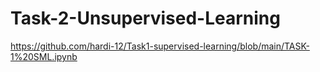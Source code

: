 # Task-2-Unsupervised-Learning
https://github.com/hardi-12/Task1-supervised-learning/blob/main/TASK-1%20SML.ipynb
